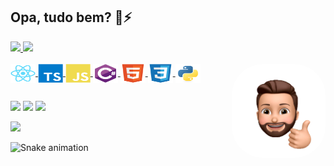 <!--
**lucaslacerdaa/lucaslacerdaa** is a ✨ _special_ ✨ repository because its `README.md` (this file) appears on your GitHub profile.

Here are some ideas to get you started:

- 🔭 I’m currently working on ...
- 🌱 I’m currently learning ...
- 👯 I’m looking to collaborate on ...
- 🤔 I’m looking for help with ...
- 💬 Ask me about ...
- 📫 How to reach me: ...
- 😄 Pronouns: ...
- ⚡ Fun fact: ...
-->

## Opa, tudo bem? 👋⚡
 <div>
  <a href="https://github.com/lucaslacerdaa/">
   <img height="180em" src="https://github-readme-stats.vercel.app/api?username=lucaslacerdaa&show_icons=true&theme=tokyonight&include_all_commits=true&count_private=true"/>
   <img height="180em" src="https://github-readme-stats.vercel.app/api/top-langs/?username=lucaslacerdaa&layout=compact&langs_count=7&theme=tokyonight"/>
</div>
 
<div style="display: inline_block"><br>
  <img align="center" alt="React" height="30" width="40" src="https://raw.githubusercontent.com/devicons/devicon/master/icons/react/react-original.svg">
  <img align="center" alt="Ts" height="30" width="40" src="https://raw.githubusercontent.com/devicons/devicon/master/icons/typescript/typescript-plain.svg">
  <img align="center" alt="Js" height="30" width="40" src="https://raw.githubusercontent.com/devicons/devicon/master/icons/javascript/javascript-plain.svg">
  <img align="center" alt="Csharp" height="30" width="40" src="https://raw.githubusercontent.com/devicons/devicon/master/icons/csharp/csharp-original.svg">
  <img align="center" alt="HTML" height="30" width="40" src="https://raw.githubusercontent.com/devicons/devicon/master/icons/html5/html5-original.svg">
  <img align="center" alt="CSS" height="30" width="40" src="https://raw.githubusercontent.com/devicons/devicon/master/icons/css3/css3-original.svg">
  <img align="center" alt="Python" height="30" width="40" src="https://raw.githubusercontent.com/devicons/devicon/master/icons/python/python-original.svg">
  <img align="right" alt="Lucas" height="150" style="border-radius:50px;" src="https://github.com/lucaslacerdaa/lucaslacerdaa/blob/main/assets/git-pessoa2.png">
 
</div>
 
  
##
 
<div>
 <a href="https://www.linkedin.com/in/lucaslacerda-jlbl/" target="_blank"><img src="https://img.shields.io/badge/-LinkedIn-%230077B5?style=for-the-badge&logo=linkedin&logoColor=white" target="_blank"></a>
 <a href="https://www.instagram.com/john_lacerdaa/" target="_blank"><img src="https://img.shields.io/badge/-Instagram-%23E4405F?style=for-the-badge&logo=instagram&logoColor=white" target="_blank"></a>
 <a href="https://www.youtube.com/channel/UCMJFGhrSssePHdyFANyhLXQ" target="_blank"><img src="https://img.shields.io/badge/YouTube-FF0000?style=for-the-badge&logo=youtube&logoColor=white" target="_blank"></a>
 
 
 <a href = "lucaslacerda.jlbl@gmail.com"><img src="https://img.shields.io/badge/-Gmail-%23333?style=for-the-badge&logo=gmail&logoColor=white" target="_blank"></a>

  
  ![Snake animation](https://github.com/lucaslacerdaa/lucaslacerdaa/blob/output/github-contribution-grid-snake.svg)

</div>
